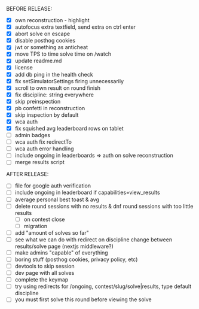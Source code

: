 BEFORE RELEASE:
- [x] own reconstruction - highlight
- [x] autofocus extra textfield, send extra on ctrl enter
- [x] abort solve on escape
- [x] disable posthog cookies
- [x] jwt or something as anticheat 
- [x] move TPS to time solve time on /watch
- [x] update readme.md
- [x] license
- [x] add db ping in the health check
- [x] fix setSimulatorSettings firing unnecessarily
- [x] scroll to own result on round finish
- [x] fix discipline: string everywhere
- [x] skip preinspection
- [x] pb confetti in reconstruction
- [x] skip inspection by default 
- [x] wca auth
- [x] fix squished avg leaderboard rows on tablet
- [ ] admin badges
- [ ] wca auth fix redirectTo
- [ ] wca auth error handling
- [ ] include ongoing in leaderboards => auth on solve reconstruction
- [ ] merge results script

AFTER RELEASE:
- [ ] file for google auth verification
- [ ] include ongoing in leaderboard if capabilities=view_results
- [ ] average personal best toast & avg 
- [ ] delete round sessions with no results & dnf round sessions with too little results
    - [ ] on contest close
    - [ ] migration
- [ ] add "amount of solves so far" 
- [ ] see what we can do with redirect on discipline change between results/solve page (nextjs middleware?)
- [ ] make admins "capable" of everything
- [ ] boring stuff (posthog cookies, privacy policy, etc)
- [ ] devtools to skip session
- [ ] dev page with all solves
- [ ] complete the keymap
- [ ] try using redirects for /ongoing, contest/slug/solve|results, type default discipline
- [ ] you must first solve this round before viewing the solve
